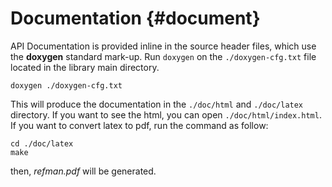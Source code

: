 Documentation {#document}
====================
API Documentation is provided inline in the source header files, which use the __doxygen__ standard mark-up.
Run `doxygen` on the `./doxygen-cfg.txt` file located in the library main directory.

    doxygen ./doxygen-cfg.txt

This will produce the documentation in the `./doc/html` and `./doc/latex` directory. If you want to see the html, you can open `./doc/html/index.html`. If you want to convert latex to pdf, run the command as follow:

    cd ./doc/latex
    make

then, *refman.pdf* will be generated.
